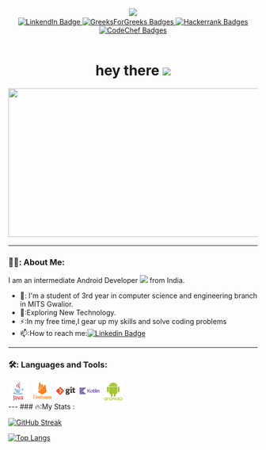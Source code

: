 <div id="header" align="center">
  <img src="https://media.giphy.com/media/jdPMeyv9rn0hZHh8n9/giphy.gif" width="100"/>
</div>
<div id="badges" align= "center">
 <a href="https://www.linkedin.com/in/anshuman-1201/">
  <img src="https://img.shields.io/badge/LinkedIn-blue?logo=linkedin&logoColor=white&style=for-the-badge" alt="LinkendIn Badge"/>
  </a>
  <a href="https://auth.geeksforgeeks.org/user/anshumanj95/profile">
  <img src="https://img.shields.io/badge/GFG-drakgreen?logo=geeksforgeeks&logoColor=white&style=for-the-badge"
       alt="GreeksForGreeks Badges"/>
  </a>
  <a href="https://www.hackerrank.com/anshumanj95">
   <img src="https://img.shields.io/badge/Hackerrank-black?logo=hackerrank&logoColor=green&style=for-the-badge"
       alt="Hackerrank Badges"/>
  </a>
   <a href="https://www.codechef.com/users/anshumanp12">
   <img src="https://img.shields.io/badge/CodeChef-red?logo=codechef&logoColor=black&style=for-the-badge"
       alt="CodeChef Badges"/>
  </a>
  </div>
  <div id="badges" align="center">
  <img src="https://komarev.com/ghpvc/?username=Anshumanj95&style=flat-square&color=blue" alt=""/>
  </div>
  <h1 align="center">
  hey there
  <img src="https://media.giphy.com/media/hvRJCLFzcasrR4ia7z/giphy.gif" width="30px"/>
  </h1>
  <div align="center">
  <img src="https://media.giphy.com/media/dWesBcTLavkZuG35MI/giphy.gif" width="600" height="300"/>
  </div>
  
  ---
  
  ### 👨‍💻: About Me:
  I am an intermediate Android Developer <img src="https://media.giphy.com/media/WUlplcMpOCEmTGBtBW/giphy.gif" width="30"> from India.
  - 🔭: I'm a student of 3rd year in computer science and engineering branch in MITS Gwalior.
  - 🌱:Exploring New Technology.
  - ⚡:In my free time,I gear up my skills and solve coding problems  
  - 📫:How to reach me:[![Linkedin Badge](https://img.shields.io/badge/-Linkedin-blue?style=flat&logo=Linkedin&logoColor=white)](https://www.linkedin.com/in/anshuman-1201/)
  ---
  ### 🛠️: Languages and Tools:
  <div>
    <img src="https://github.com/devicons/devicon/blob/master/icons/java/java-original-wordmark.svg" title="Java" alt="Java" width="40" height="40"/>&nbsp;
    <img src="https://github.com/devicons/devicon/blob/master/icons/firebase/firebase-plain-wordmark.svg" title="Firebase" alt="Firebase" width="40" height="40"/>&nbsp;
    <img src="https://github.com/devicons/devicon/blob/master/icons/git/git-original-wordmark.svg" title="Git" **alt="Git" width="40" height="40"/>&nbsp;
  <img src="https://github.com/devicons/devicon/blob/master/icons/kotlin/kotlin-plain-wordmark.svg"
       title="Kotlin" alt="Kotlin" width="40" height="40"/>&nbsp;
  <img src="https://github.com/devicons/devicon/blob/master/icons/android/android-plain-wordmark.svg"
       title="Android" alt="Android" width="40" height="40"/>&nbsp;
  </div>
  ---
  ### 🔥:My Stats :
  
  
  [![GitHub Streak](https://github-readme-streak-stats.herokuapp.com/?user=Anshumanj95&theme=dark&background=000000)](https://git.io/streak-stats)
  
 
  [![Top Langs](https://github-readme-stats.vercel.app/api/top-langs/?username=Anshumanj95&layout=compact&theme=vision-friendly-dark)](https://github.com/anuraghazra/github-readme-stats)


  



  
